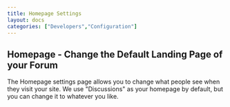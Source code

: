 ```yaml
---
title: Homepage Settings
layout: docs
categories: ["Developers","Configuration"]
---
```

## Homepage - Change the Default Landing Page of your Forum

The Homepage settings page allows you to change what people see when they visit your site. 
We use "Discussions" as your homepage by default, but you can change it to whatever you like.
